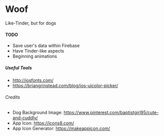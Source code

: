 # Woof
Like-Tinder, but for dogs

#### TODO
- Save user's data within Firebase
- Have Tinder-like aspects
- Beginning animations

##### Useful Tools
- http://iosfonts.com/
- https://briangrinstead.com/blog/ios-uicolor-picker/

###### Credits
- Dog Background Image: https://www.pinterest.com/baptistgirl95/cute-and-cuddly/
- App Icon: https://icons8.com/
- App Icon Generator: https://makeappicon.com/
